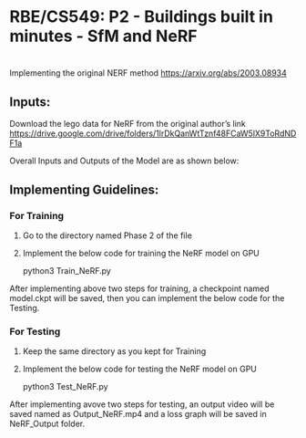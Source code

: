 # RBE/CS549: P2 - Buildings built in minutes - SfM and NeRF

#


Implementing the original NERF method https://arxiv.org/abs/2003.08934

## Inputs:

Download the lego data for NeRF from the original author’s link https://drive.google.com/drive/folders/1lrDkQanWtTznf48FCaW5lX9ToRdNDF1a


Overall Inputs and Outputs of the Model are as shown below:




## Implementing Guidelines:

### For Training 
1. Go to the directory named Phase 2 of the file
2. Implement the below code for training the NeRF model on GPU
    
    python3 Train_NeRF.py

After implementing above two steps for training, a checkpoint named model.ckpt will be saved, then you can implement the below code for the Testing.

### For Testing
1. Keep the same directory as you kept for Training
2. Implement the below code for testing the NeRF model on GPU

    python3 Test_NeRF.py

After implementing avove two steps for testing, an output video will be saved named as Output_NeRF.mp4 and a loss graph will be saved in NeRF_Output folder.
